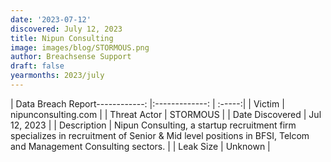 ```yaml
---
date: '2023-07-12'
discovered: July 12, 2023
title: Nipun Consulting
image: images/blog/STORMOUS.png
author: Breachsense Support
draft: false
yearmonths: 2023/july
---
```


| Data Breach Report------------:     |:-------------:    | :-----:|
| Victim      | nipunconsulting.com      | 
| Threat Actor      | STORMOUS      | 
| Date Discovered      | Jul 12, 2023      | 
| Description      | Nipun Consulting, a startup recruitment firm specializes in recruitment of Senior & Mid level positions in BFSI, Telcom and Management Consulting sectors.      | 
| Leak Size      | Unknown      | 

